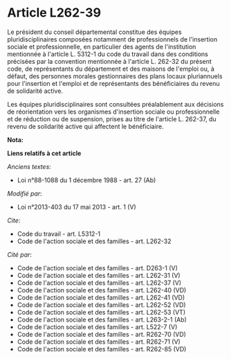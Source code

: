 # Article L262-39

Le président du conseil départemental constitue des équipes pluridisciplinaires composées notamment de professionnels de
l'insertion sociale et professionnelle, en particulier des agents de l'institution mentionnée à l'article L. 5312-1 du code
du travail dans des conditions précisées par la convention mentionnée à l'article L. 262-32 du présent code, de représentants
du département et des maisons de l'emploi ou, à défaut, des personnes morales gestionnaires des plans locaux pluriannuels
pour l'insertion et l'emploi et de représentants des bénéficiaires du revenu de solidarité active. 

Les équipes pluridisciplinaires sont consultées préalablement aux décisions de réorientation vers les organismes d'insertion
sociale ou professionnelle et de réduction ou de suspension, prises au titre de l'article L. 262-37, du revenu de solidarité
active qui affectent le bénéficiaire.

**Nota:**



**Liens relatifs à cet article**

_Anciens textes_:

  - Loi n°88-1088 du 1 décembre 1988 - art. 27 (Ab)

_Modifié par_:

  - Loi n°2013-403 du 17 mai 2013 - art. 1 (V)

_Cite_:

  - Code du travail - art. L5312-1
  - Code de l'action sociale et des familles - art. L262-32

_Cité par_:

  - Code de l'action sociale et des familles - art. D263-1 (V)
  - Code de l'action sociale et des familles - art. L262-31 (V)
  - Code de l'action sociale et des familles - art. L262-37 (V)
  - Code de l'action sociale et des familles - art. L262-40 (VD)
  - Code de l'action sociale et des familles - art. L262-41 (VD)
  - Code de l'action sociale et des familles - art. L262-52 (VD)
  - Code de l'action sociale et des familles - art. L262-53 (VT)
  - Code de l'action sociale et des familles - art. L263-2-1 (Ab)
  - Code de l'action sociale et des familles - art. L522-7 (V)
  - Code de l'action sociale et des familles - art. R262-70 (VD)
  - Code de l'action sociale et des familles - art. R262-71 (V)
  - Code de l'action sociale et des familles - art. R262-85 (VD)
